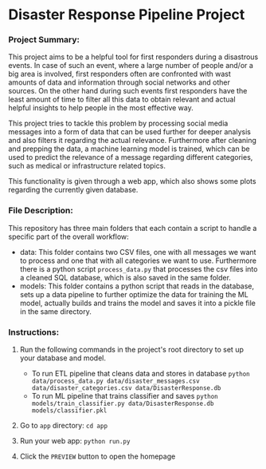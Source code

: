 # Disaster Response Pipeline Project

### Project Summary:
This project aims to be a helpful tool for first responders during a disastrous events. In case of such an event, where a large number of people and/or a big area is involved, first responders often are confronted with wast amounts of data and information through social networks and other sources. On the other hand during such events first responders have the least amount of time to filter all this data to obtain relevant and actual helpful insights to help people in the most effective way. 

This project tries to tackle this problem by processing social media messages into a form of data that can be used further for deeper analysis and also filters it regarding the actual relevance. Furthermore after cleaning and prepping the data, a machine learning model is trained, which can be used to predict the relevance of a message regarding different categories, such as medical or infrastructure related topics.

This functionality is given through a web app, which also shows some plots regarding the currently given database.

### File Description:
This repository has three main folders that each contain a script to handle a specific part of the overall workflow:
- data:
    This folder contains two CSV files, one with all messages we want to process and one that with all categories we want to use. Furthermore there is a python script `process_data.py` that processes the csv files into a cleaned SQL database, which is also saved in the same folder.
- models:
    This folder contains a python script that reads in the database, sets up a data pipeline to further optimize the data for training the ML model, actually builds and trains the model and saves it into a pickle file in the same directory.


### Instructions:
1. Run the following commands in the project's root directory to set up your database and model.

    - To run ETL pipeline that cleans data and stores in database
        `python data/process_data.py data/disaster_messages.csv data/disaster_categories.csv data/DisasterResponse.db`
    - To run ML pipeline that trains classifier and saves
        `python models/train_classifier.py data/DisasterResponse.db models/classifier.pkl`

2. Go to `app` directory: `cd app`

3. Run your web app: `python run.py`

4. Click the `PREVIEW` button to open the homepage
